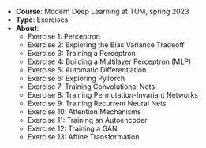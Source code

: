 - **Course**: Modern Deep Learning at TUM, spring 2023
- **Type**: Exercises
- **About**:
  - Exercise 1: Perceptron
  - Exercise 2: Exploring the Bias Variance Tradeoff
  - Exercise 3: Training a Perceptron
  - Exercise 4: Building a Multilayer Perceptron (MLP)
  - Exercise 5: Automatic Differentiation
  - Exercise 6: Exploring PyTorch
  - Exercise 7: Training Convolutional Nets
  - Exercise 8: Training Permutation-Invariant Networks
  - Exercise 9: Training Recurrent Neural Nets
  - Exercise 10: Attention Mechanisms
  - Exercise 11: Training an Autoencoder
  - Exercise 12: Training a GAN
  - Exercise 13: Affine Transformation
